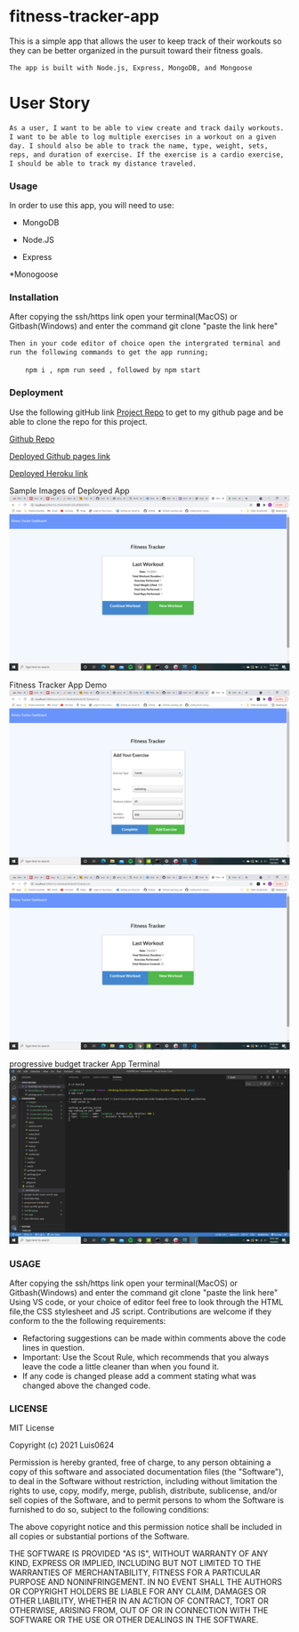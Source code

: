 # fitness-tracker-app

   This is a simple app that allows the user to keep track of their workouts so they can be better organized in the pursuit toward their fitness goals.

    The app is built with Node.js, Express, MongoDB, and Mongoose       

# User Story
    As a user, I want to be able to view create and track daily workouts. I want to be able to log multiple exercises in a workout on a given day. I should also be able to track the name, type, weight, sets, reps, and duration of exercise. If the exercise is a cardio exercise, I should be able to track my distance traveled. 

### Usage
  
  In order to use this app, you will need to use:

  * MongoDB

  * Node.JS

  * Express

  *Monogoose 

### Installation
After copying the ssh/https link open your terminal(MacOS) or Gitbash(Windows) and enter the command git clone "paste the link here"

    Then in your code editor of choice open the intergrated terminal and run the following commands to get the app running;

        npm i , npm run seed , followed by npm start

  
### Deployment

Use the following gitHub link [Project Repo](https://github.com/Luis0624/fitness-tracker-app) to get to my github page and be able to clone the repo for this project.


[Github Repo](https://github.com/Luis0624/fitness-tracker-app)

[Deployed Github pages link](https://luis0624.github.io/fitness-tracker-app/)

[Deployed Heroku link](/)



Sample Images of Deployed App
![Working Demo Picture ](Develop/public/images/fitnessHome.png)


Fitness Tracker App Demo
![Working Demo Picture ](Develop/public/images/fitnessAdding.png)



![Working Demo Picture ](Develop/public/images/fitnessAdded.png)



progressive budget tracker App Terminal 
![Working Demo Picture ](Develop/public/images/fitnessTerminal.png)


### USAGE
After copying the ssh/https link open your terminal(MacOS) or Gitbash(Windows) and enter the command git clone "paste the link here"
Using VS code, or your choice of editor feel free to look through the HTML file,the CSS stylesheet and JS script. Contributions are welcome if they conform to the the following requirements:

* Refactoring suggestions can be made within comments above the code lines in question.
* Important: Use the Scout Rule, which recommends that you always leave the code a little cleaner than when you found it.
* If any code is changed please add a comment stating what was changed above the changed code.


### LICENSE
 MIT License

Copyright (c) 2021 Luis0624

Permission is hereby granted, free of charge, to any person obtaining a copy
of this software and associated documentation files (the "Software"), to deal
in the Software without restriction, including without limitation the rights
to use, copy, modify, merge, publish, distribute, sublicense, and/or sell
copies of the Software, and to permit persons to whom the Software is
furnished to do so, subject to the following conditions:

The above copyright notice and this permission notice shall be included in all
copies or substantial portions of the Software.

THE SOFTWARE IS PROVIDED "AS IS", WITHOUT WARRANTY OF ANY KIND, EXPRESS OR
IMPLIED, INCLUDING BUT NOT LIMITED TO THE WARRANTIES OF MERCHANTABILITY,
FITNESS FOR A PARTICULAR PURPOSE AND NONINFRINGEMENT. IN NO EVENT SHALL THE
AUTHORS OR COPYRIGHT HOLDERS BE LIABLE FOR ANY CLAIM, DAMAGES OR OTHER
LIABILITY, WHETHER IN AN ACTION OF CONTRACT, TORT OR OTHERWISE, ARISING FROM,
OUT OF OR IN CONNECTION WITH THE SOFTWARE OR THE USE OR OTHER DEALINGS IN THE
SOFTWARE.